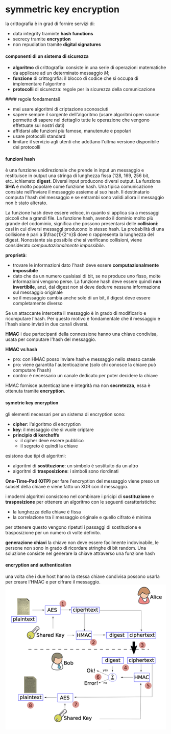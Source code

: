 # symmetric key encryption
la crittografia è in grad di fornire servizi di:
- data integrity traminte **hash functions**
- secrecy tramite **encryption**
- non repudiation tramite **digital signatures**

#### componenti di un sistema di sicurezza
- **algoritmo** di crittografia: consiste in una serie di operazioni matematiche da applicare ad un determinato messaggio $M$;
- **funzione** di crittografia: il blocco di codice che si occupa di implementare l'algoritmo
- **protocolli** di sicurezza: regole per la sicurezza della comunicazione

#### regole fondamentali
- mei usare algoritmi di criptazione sconosciuti
- sapere sempre il sorgente dell'algoritmo (usare algoritmi open source permette di sapere nel dettaglio tutte le operazione che vengono effettuate sui nostri dati)
- affidarsi alle funzioni più famose, manutenute e popolari
- usare protocolli standard
- limitare il servizio agli utenti che adottano l'ultma versione disponibile dei protocolli

#### funzioni hash
è una funzione unidirezionale che prende in input un messaggio e restituisce in output una stringa di lunghezza fissa (128, 169, 256 bit, etc..)chiamato **digest**. Diversi input producono diversi output.
La funziona **SHA** è molto popolare come funzione hash.
Una tipica comunicazione consiste nell'inviare il messaggio assieme al suo hash. Il destinatario computa l'hash del messaggio e se entrambi sono validi allora il messaggio non è stato alterato.

La funzione hash deve essere veloce, in quanto si applica sia a messaggi piccoli che a grandi file. La funzione hash, avendo il dominio molto più grande del codominio, significa che possono presentarsi delle **collisioni**: casi in cui diversi messaggi producono lo stesso hash.
La probabilità di una collisione è pari a $\frac{1}{2^n}$ dove $n$ rappresenta la lunghezza del digest. Nonostante sia possibile che si verificano collisioni, viene considerato *compuutazionalmente impossibile*.

**proprietà**:
- trovare le informazioni dato l'hash deve essere **computazionalmente impossibile**
- dato che da un numero qualsiasi di bit, se ne produce uno fisso, molte informazioni vengono perse. La funzione hash deve essere quindi **non invertibile**, anzi, dal digest non si deve dedurre nessuna informazione sul messaggio originale
- se il messaggio cambia anche solo di un bit, il digest deve essere completamente diverso

Se un attaccante intercetta il messaggio è in grado di modificarlo e ricomputare l'hash. Per questo motivo è fondamentale che il messaggio e l'hash siano inviati in due canali diversi.

**HMAC**
i due partecipanti della connessione hanno una chiave condivisa, usata per computare l'hash del messaggio.

**HMAC vs hash**
- pro: con HMAC posso inviare hash e messaggio nello stesso canale
- pro: viene garantita l'autenticazione (solo chi conosce la chiave può computare l'hash)
- contro: è necessario un canale dedicato per poter decidere la chiave

HMAC fornisce autenticazione e integrità ma non **secretezza**, essa è ottenuta tramite **encryption**.

#### symetric key encryption
gli elementi necessari per un sistema di encryption sono:
- **cipher**: l'algoritmo di encryption
- **key**: il messaggio che si vuole criptare
- **principio di kerchoffs**
  - il cipher deve essere pubblico
  - il segreto è quindi la chiave

esistono due tipi di algoritmi:
- algoritmi di **sostituzione**: un simbolo è sostituito da un altro
- algoritmi di **trasposizione**: i simboli sono riordinati

**One-Time-Pad (OTP)**
per fare l'encryption del messaggio viene preso un subset della chiave e viene fatto un XOR con il messaggio.

i moderni algoritmi consistono nel combinare i pricipi di **sostituzione** e **trasposizione** per ottenere un algoritmo con le seguenti caratteristiche:
- la lunghezza della chiave è fissa
- la correlazione tra il messaggio originale e quello cifrato è minima

per ottenere questo vengono ripetuti i passaggi di sostituzione e trasposizione per un numero di volte definito.

**generazione chiavi**
la chiave non deve essere facilmente indovinabile, le persone non sono in grado di ricordare stringhe di bit random.
Una soluzione consiste nel generare la chiave attraverso una funzione hash

#### encryption and authentication
una volta che i due host hanno la stessa chiave condivisa possono usarla per creare l'HMAC e per cifrare il messaggio.
![encryption and authentication](./assets/10/encryption-and-authentication.png)